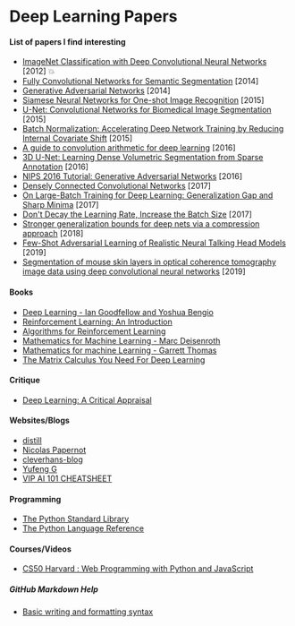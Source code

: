# Deep Learning Papers
#### List of papers I find interesting
- [ImageNet Classification with Deep Convolutional Neural Networks](http://papers.nips.cc/paper/4824-imagenet-classification-with-deep-convolutional-neural-networ) [2012] :boom:
- [Fully Convolutional Networks for Semantic Segmentation](https://arxiv.org/abs/1411.4038) [2014]
- [Generative Adversarial Networks](https://arxiv.org/abs/1406.2661) [2014]
- [Siamese Neural Networks for One-shot Image Recognition](https://www.cs.cmu.edu/~rsalakhu/papers/oneshot1.pdf) [2015]
- [U-Net: Convolutional Networks for Biomedical Image Segmentation](https://arxiv.org/abs/1505.04597) [2015]
- [Batch Normalization: Accelerating Deep Network Training by Reducing Internal Covariate Shift](https://arxiv.org/abs/1502.03167) [2015]
- [A guide to convolution arithmetic for deep learning](https://arxiv.org/abs/1603.07285) [2016]
- [3D U-Net: Learning Dense Volumetric Segmentation from Sparse Annotation](https://arxiv.org/abs/1606.06650) [2016]
- [NIPS 2016 Tutorial: Generative Adversarial Networks](https://arxiv.org/abs/1701.00160) [2016]
- [Densely Connected Convolutional Networks](https://arxiv.org/abs/1608.06993) [2017]
- [On Large-Batch Training for Deep Learning: Generalization Gap and Sharp Minima](https://arxiv.org/abs/1609.04836) [2017]
- [Don't Decay the Learning Rate, Increase the Batch Size](https://arxiv.org/abs/1711.00489) [2017]
- [Stronger generalization bounds for deep nets via a compression approach](https://arxiv.org/abs/1802.05296) [2018]
- [Few-Shot Adversarial Learning of Realistic Neural Talking Head Models](https://arxiv.org/abs/1905.08233) [2019]
- [Segmentation of mouse skin layers in optical coherence tomography image data using deep convolutional neural networks](https://doi.org/10.1364/BOE.10.003484) [2019]

#### Books
- [Deep Learning - Ian Goodfellow and Yoshua Bengio](http://www.deeplearningbook.org/)
- [Reinforcement Learning: An Introduction](https://web.stanford.edu/class/psych209/Readings/SuttonBartoIPRLBook2ndEd.pdf)
- [Algorithms for Reinforcement Learning](https://sites.ualberta.ca/~szepesva/papers/RLAlgsInMDPs-lecture.pdf)
- [Mathematics for Machine Learning - Marc Deisenroth](https://mml-book.github.io/book/mml-book.pdf)
- [Mathematics for machine Learning - Garrett Thomas](http://gwthomas.github.io/docs/math4ml.pdf)
- [The Matrix Calculus You Need For Deep Learning](https://arxiv.org/abs/1802.01528)

#### Critique
- [Deep Learning: A Critical Appraisal](https://arxiv.org/abs/1801.00631)

#### Websites/Blogs
- [distill](https://distill.pub/)
- [Nicolas Papernot](https://www.papernot.fr/)
- [cleverhans-blog](http://www.cleverhans.io/)
- [Yufeng G](https://towardsdatascience.com/@yufengg)
- [VIP AI 101 CHEATSHEET](http://www.montreal.ai/ai4all.pdf)

#### Programming
- [The Python Standard Library](https://docs.python.org/3/library/)
- [The Python Language Reference](https://docs.python.org/3/reference/index.html#reference-index)

#### Courses/Videos
- [CS50 Harvard : Web Programming with Python and JavaScript](https://www.youtube.com/playlist?list=PLhQjrBD2T382hIW-IsOVuXP1uMzEvmcE5)

##### GitHub Markdown Help
- [Basic writing and formatting syntax](https://help.github.com/en/articles/basic-writing-and-formatting-syntax)

